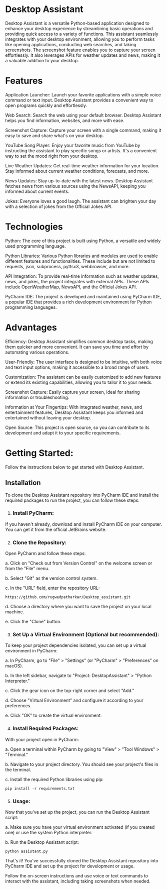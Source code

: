 # Desktop Assistant

Desktop Assistant is a versatile Python-based application designed to enhance your desktop experience by streamlining basic operations and providing quick access to a variety of functions. This assistant seamlessly integrates with your desktop environment, allowing you to perform tasks like opening applications, conducting web searches, and taking screenshots. The screenshot feature enables you to capture your screen effortlessly. It also leverages APIs for weather updates and news, making it a valuable addition to your desktop.


# Features

Application Launcher: Launch your favorite applications with a simple voice command or text input. Desktop Assistant provides a convenient way to open programs quickly and effortlessly.

Web Search: Search the web using your default browser. Desktop Assistant helps you find information, websites, and more with ease.

Screenshot Capture: Capture your screen with a single command, making it easy to save and share what's on your desktop.

YouTube Song Player: Enjoy your favorite music from YouTube by instructing the assistant to play specific songs or artists. It's a convenient way to set the mood right from your desktop.

Live Weather Updates: Get real-time weather information for your location. Stay informed about current weather conditions, forecasts, and more.

News Updates: Stay up-to-date with the latest news. Desktop Assistant fetches news from various sources using the NewsAPI, keeping you informed about current events.

Jokes: Everyone loves a good laugh. The assistant can brighten your day with a selection of jokes from the Official Jokes API.


# Technologies

Python: The core of this project is built using Python, a versatile and widely used programming language.

Python Libraries: Various Python libraries and modules are used to enable different features and functionalities. These include but are not limited to requests, json, subprocess, pyttsx3, webbrowser, and more.

API Integration: To provide real-time information such as weather updates, news, and jokes, the project integrates with external APIs. These APIs include OpenWeatherMap, NewsAPI, and the Official Jokes API.

PyCharm IDE: The project is developed and maintained using PyCharm IDE, a popular IDE that provides a rich development environment for Python programming languages.


# Advantages

Efficiency: Desktop Assistant simplifies common desktop tasks, making them quicker and more convenient. It can save you time and effort by automating various operations.

User-Friendly: The user interface is designed to be intuitive, with both voice and text input options, making it accessible to a broad range of users.

Customization: The assistant can be easily customized to add new features or extend its existing capabilities, allowing you to tailor it to your needs.

Screenshot Capture: Easily capture your screen, ideal for sharing information or troubleshooting.

Information at Your Fingertips: With integrated weather, news, and entertainment features, Desktop Assistant keeps you informed and entertained without leaving your desktop.

Open Source: This project is open source, so you can contribute to its development and adapt it to your specific requirements.


# Getting Started:

Follow the instructions below to get started with Desktop Assistant.


## Installation

To clone the Desktop Assistant repository into PyCharm IDE and install the required packages to run the project, you can follow these steps:

1. ### Install PyCharm:
    
If you haven't already, download and install PyCharm IDE on your computer. You can get it from the official JetBrains website.

2. ### Clone the Repository:
 
Open PyCharm and follow these steps:

a. Click on "Check out from Version Control" on the welcome screen or from the "File" menu.

b. Select "Git" as the version control system.

c. In the "URL" field, enter the repository URL: 
```
https://github.com/rugwedpatharkar/Desktop_assistant.git
```
d. Choose a directory where you want to save the project on your local machine.

e. Click the "Clone" button.

3. ### Set Up a Virtual Environment (Optional but recommended):
To keep your project dependencies isolated, you can set up a virtual environment in PyCharm:

a. In PyCharm, go to "File" > "Settings" (or "PyCharm" > "Preferences" on macOS).

b. In the left sidebar, navigate to "Project: DesktopAssistant" > "Python Interpreter."

c. Click the gear icon on the top-right corner and select "Add."

d. Choose "Virtual Environment" and configure it according to your preferences.

e. Click "OK" to create the virtual environment.

4. ### Install Required Packages:
With your project open in PyCharm:

a. Open a terminal within PyCharm by going to "View" > "Tool Windows" > "Terminal."

b. Navigate to your project directory. You should see your project's files in the terminal.

c. Install the required Python libraries using pip:

```
pip install -r requirements.txt
```

5. ### Usage:
Now that you've set up the project, you can run the Desktop Assistant script:

a. Make sure you have your virtual environment activated (if you created one) or use the system Python interpreter.

b. Run the Desktop Assistant script:

```
python assistant.py
```


That's it! You've successfully cloned the Desktop Assistant repository into PyCharm IDE and set up the project for development or usage.


Follow the on-screen instructions and use voice or text commands to interact with the assistant, including taking screenshots when needed.